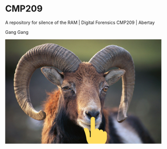 # CMP209
A repository for silence of the RAM | Digital Forensics CMP209 | Abertay

Gang Gang

![RAM Image](./Images/RAM.png "RAM Image")

